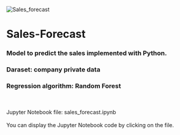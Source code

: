 ![Sales_forecast](https://user-images.githubusercontent.com/42385621/126047900-afcb481d-7df2-4204-bd82-241bee2c6c0f.png)

# Sales-Forecast

### Model to predict the sales implemented with Python.
### Daraset: company private data
### Regression algorithm: Random Forest
<br/>
<br/>
Jupyter Notebook file: sales_forecast.ipynb
<br/>
<br/>
You can display the Jupyter Notebook code by clicking on the file.

